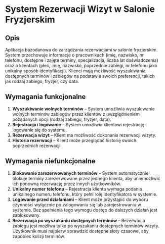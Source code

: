 # System Rezerwacji Wizyt w Salonie Fryzjerskim

## Opis
Aplikacja bazodanowa do zarządzania rezerwacjami w salonie fryzjerskim. System przechowuje informacje o pracownikach (imię, nazwisko, nr telefonu, dostępne i zajęte terminy, specjalizacja, liczba lat doświadczenia) oraz o klientach (płeć, imię, nazwisko, poprzednie zabiegi, nr telefonu jako unikalny sposób identyfikacji). Klienci mają możliwość wyszukiwania dostępnych terminów i zabiegów na podstawie swoich preferencji, takich jak rodzaj zabiegu, fryzjer, czy data.

## Wymagania funkcjonalne
1. **Wyszukiwanie wolnych terminów** – System umożliwia wyszukiwanie wolnych terminów zabiegów przez klientów z uwzględnieniem pożądanych opcji (rodzaj zabiegu, fryzjer, data).
2. **Rejestracja i logowanie** – System umożliwia klientowi rejestrację i logowanie się do systemu.
3. **Rezerwacja wizyt** – Klient ma możliwość dokonania rezerwacji wizyty.
4. **Historia rezerwacji** – Klient może przeglądać historię swoich poprzednich rezerwacji.

## Wymagania niefunkcjonalne
1. **Blokowanie zarezerwowanych terminów** – System automatycznie blokuje terminy zarezerwowane przez jednego klienta, aby uniemożliwić ich ponowną rezerwację przez innych użytkowników.
2. **Unikalny numer telefonu** – Rejestracja klienta wymaga podania unikalnego numeru telefonu, który pełni rolę identyfikatora w systemie.
3. **Logowanie przed działaniami** – Klient może przystąpić do wyboru czynności wyłącznie po zalogowaniu się lub zarejestrowaniu w systemie. Bez spełnienia tego wymogu dostęp do dalszych działań jest zablokowany.
4. **Rezerwacja po wyszukaniu dostępnych terminów** – Rezerwacja zabiegu jest możliwa tylko po wyszukaniu dostępnych terminów wizyty. Użytkownik musi najpierw sprawdzić dostępne sloty czasowe, aby zapobiec kolizji terminów.
